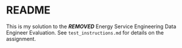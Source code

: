 # README
This is my solution to the ***REMOVED*** Energy Service Engineering Data Engineer Evaluation. See `test_instructions.md` for details on the assignment.